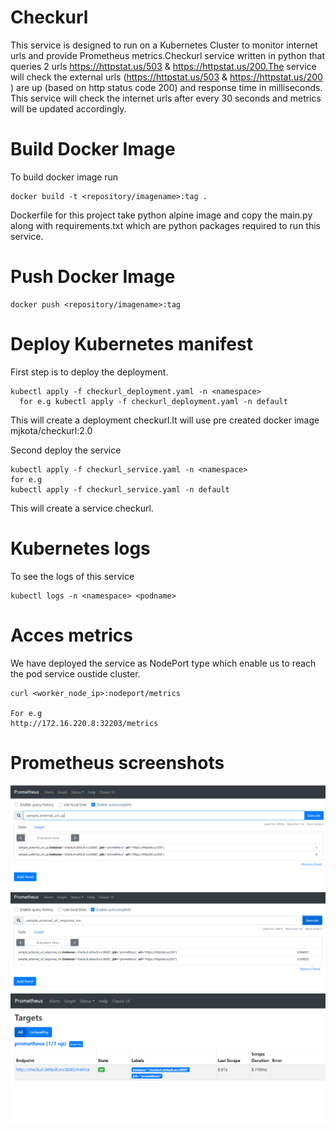 # Checkurl

This service is designed to run on a Kubernetes Cluster to monitor internet urls and provide Prometheus metrics.Checkurl service written in python that queries 2 urls https://httpstat.us/503 & https://httpstat.us/200.The service will check the external urls (https://httpstat.us/503 & https://httpstat.us/200 ) are up (based on http status code 200) and response time in milliseconds.
This service will check the internet urls after every 30 seconds and metrics will be updated accordingly.

# Build Docker Image

To build docker image run
```
docker build -t <repository/imagename>:tag .
```
Dockerfile for this project take python alpine image and copy the main.py along with requirements.txt which are python packages required to run this service.

# Push Docker Image
```
docker push <repository/imagename>:tag
```

# Deploy Kubernetes manifest

First step is to deploy the deployment.
```
kubectl apply -f checkurl_deployment.yaml -n <namespace>
  for e.g kubectl apply -f checkurl_deployment.yaml -n default
 ```
 This will create a deployment checkurl.It will use pre created docker image mjkota/checkurl:2.0

 
Second deploy the service
```
kubectl apply -f checkurl_service.yaml -n <namespace>
for e.g
kubectl apply -f checkurl_service.yaml -n default
```
This will create a service checkurl.

# Kubernetes logs
To see the logs of this service
```
kubectl logs -n <namespace> <podname>
```

# Acces metrics

We have deployed the service as NodePort type which enable us to reach the pod service oustide cluster.
```
curl <worker_node_ip>:nodeport/metrics

For e.g
http://172.16.220.8:32203/metrics
```

# Prometheus screenshots

![URL UP](url_up.PNG)
![RESPONSE TIME](response.PNG)
![TARGETS](Targets.PNG)
